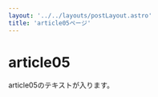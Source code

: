 ```yaml
---
layout: '../../layouts/postLayout.astro'
title: 'article05ページ'
---
```


# article05

article05のテキストが入ります。